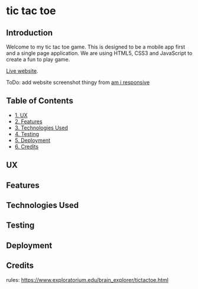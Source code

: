 # tic tac toe

## Introduction

Welcome to my tic tac toe game. This is designed to be a mobile app first and a single page application.
We are using HTML5, CSS3 and JavaScript to create a fun to play game.

[Live website](https://kaospctqc.github.io/tic-tac-toe/).

ToDo: add website screenshot thingy from [am i responsive](http://ami.responsivedesign.is/)

## Table of Contents

-   [1. UX](#ux)
-   [2. Features](#features)
-   [3. Technologies Used](#technologies-used)
-   [4. Testing](#testing)
-   [5. Deployment](#deployment)
-   [6. Credits](#credits)

## UX

## Features

## Technologies Used

## Testing

## Deployment

## Credits
rules: https://www.exploratorium.edu/brain_explorer/tictactoe.html